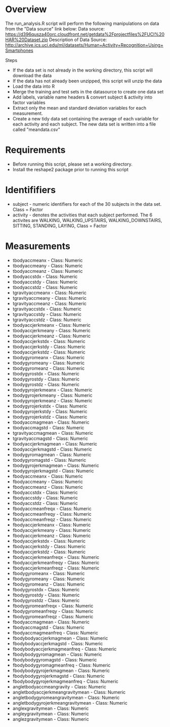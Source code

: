 # Overview

The run_analysis.R script will perform the following manipulations on data from the "Data source" link below:
Data source: https://d396qusza40orc.cloudfront.net/getdata%2Fprojectfiles%2FUCI%20HAR%20Dataset.zip
Description of Data Source: http://archive.ics.uci.edu/ml/datasets/Human+Activity+Recognition+Using+Smartphones

Steps
* If the data set is not already in the working directory, this script will download the data
* If the data has not already been unzipped, this script will unzip the data
* Load the data into R
* Merge the training and test sets in the datasource to create one data set
* Add labels, variable name headers & convert subject & activity into factor variables
* Extract only the mean and standard deviation variables for each measurement.
* Create a new tidy data set containing the average of each variable for each activity and each subject. The new data set is written into a file called "meandata.csv"

# Requirements
* Before running this script, please set a working directory.
* Install the reshape2 package prior to running this script

# Identififiers
* subject - numeric identifiers for each of the 30 subjects in the data set. Class = Factor
* activity - denotes the activities that each subject performed. The 6 activites are WALKING, WALKING_UPSTAIRS, WALKING_DOWNSTAIRS, SITTING, STANDING, LAYING, Class = Factor

# Measurements
* tbodyaccmeanx - Class: Numeric
* tbodyaccmeany - Class: Numeric
* tbodyaccmeanz - Class: Numeric
* tbodyaccstdx - Class: Numeric
* tbodyaccstdy - Class: Numeric
* tbodyaccstdz - Class: Numeric
* tgravityaccmeanx - Class: Numeric
* tgravityaccmeany - Class: Numeric
* tgravityaccmeanz - Class: Numeric
* tgravityaccstdx - Class: Numeric
* tgravityaccstdy - Class: Numeric
* tgravityaccstdz - Class: Numeric
* tbodyaccjerkmeanx - Class: Numeric
* tbodyaccjerkmeany - Class: Numeric
* tbodyaccjerkmeanz - Class: Numeric
* tbodyaccjerkstdx - Class: Numeric
* tbodyaccjerkstdy - Class: Numeric
* tbodyaccjerkstdz - Class: Numeric
* tbodygyromeanx - Class: Numeric
* tbodygyromeany - Class: Numeric
* tbodygyromeanz - Class: Numeric
* tbodygyrostdx - Class: Numeric
* tbodygyrostdy - Class: Numeric
* tbodygyrostdz - Class: Numeric
* tbodygyrojerkmeanx - Class: Numeric
* tbodygyrojerkmeany - Class: Numeric
* tbodygyrojerkmeanz - Class: Numeric
* tbodygyrojerkstdx - Class: Numeric
* tbodygyrojerkstdy - Class: Numeric
* tbodygyrojerkstdz - Class: Numeric
* tbodyaccmagmean - Class: Numeric
* tbodyaccmagstd - Class: Numeric
* tgravityaccmagmean - Class: Numeric
* tgravityaccmagstd - Class: Numeric
* tbodyaccjerkmagmean - Class: Numeric
* tbodyaccjerkmagstd - Class: Numeric
* tbodygyromagmean - Class: Numeric
* tbodygyromagstd - Class: Numeric
* tbodygyrojerkmagmean - Class: Numeric
* tbodygyrojerkmagstd - Class: Numeric
* fbodyaccmeanx - Class: Numeric
* fbodyaccmeany - Class: Numeric
* fbodyaccmeanz - Class: Numeric
* fbodyaccstdx - Class: Numeric
* fbodyaccstdy - Class: Numeric
* fbodyaccstdz - Class: Numeric
* fbodyaccmeanfreqx - Class: Numeric
* fbodyaccmeanfreqy - Class: Numeric
* fbodyaccmeanfreqz - Class: Numeric
* fbodyaccjerkmeanx - Class: Numeric
* fbodyaccjerkmeany - Class: Numeric
* fbodyaccjerkmeanz - Class: Numeric
* fbodyaccjerkstdx - Class: Numeric
* fbodyaccjerkstdy - Class: Numeric
* fbodyaccjerkstdz - Class: Numeric
* fbodyaccjerkmeanfreqx - Class: Numeric
* fbodyaccjerkmeanfreqy - Class: Numeric
* fbodyaccjerkmeanfreqz - Class: Numeric
* fbodygyromeanx - Class: Numeric
* fbodygyromeany - Class: Numeric
* fbodygyromeanz - Class: Numeric
* fbodygyrostdx - Class: Numeric
* fbodygyrostdy - Class: Numeric
* fbodygyrostdz - Class: Numeric
* fbodygyromeanfreqx - Class: Numeric
* fbodygyromeanfreqy - Class: Numeric
* fbodygyromeanfreqz - Class: Numeric
* fbodyaccmagmean - Class: Numeric
* fbodyaccmagstd - Class: Numeric
* fbodyaccmagmeanfreq - Class: Numeric
* fbodybodyaccjerkmagmean - Class: Numeric
* fbodybodyaccjerkmagstd - Class: Numeric
* fbodybodyaccjerkmagmeanfreq - Class: Numeric
* fbodybodygyromagmean - Class: Numeric
* fbodybodygyromagstd - Class: Numeric
* fbodybodygyromagmeanfreq - Class: Numeric
* fbodybodygyrojerkmagmean - Class: Numeric
* fbodybodygyrojerkmagstd - Class: Numeric
* fbodybodygyrojerkmagmeanfreq - Class: Numeric
* angletbodyaccmeangravity - Class: Numeric
* angletbodyaccjerkmeangravitymean - Class: Numeric
* angletbodygyromeangravitymean - Class: Numeric
* angletbodygyrojerkmeangravitymean - Class: Numeric
* anglexgravitymean - Class: Numeric
* angleygravitymean - Class: Numeric
* anglezgravitymean - Class: Numeric

